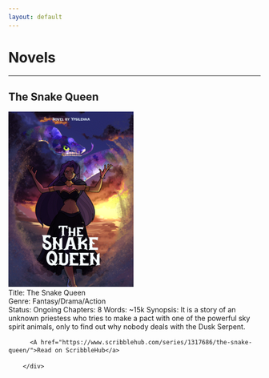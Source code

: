 ```yaml
---
layout: default
---
```


<h1>Novels</h1>
<hr>
<h2>The Snake Queen</h2>
<div id="novel-sector1">
    <div id="novel-sector1-left">
        <img src="/static/image/stories/okladka-text-mini.png"></div>
        <div id="novel-sector1-right">
          Title: The Snake Queen<br>
          Genre: Fantasy/Drama/Action<br>
          Status: Ongoing
          Chapters: 8
          Words: ~15k
          Synopsis: It is a story of an unknown priestess who tries to make a pact with one of the powerful sky spirit animals, only to find out why nobody deals with the Dusk Serpent.

          <A href="https://www.scribblehub.com/series/1317686/the-snake-queen/">Read on ScribbleHub</a>
            
        </div>


</div>
